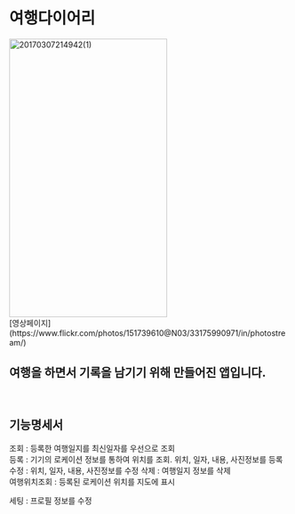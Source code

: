 # 여행다이어리

<img src="https://c1.staticflickr.com/1/705/33175990971_5b89d1d0d9.jpg" width="284" height="500" alt="20170307214942(1)">
<br/>
[영상페이지](https://www.flickr.com/photos/151739610@N03/33175990971/in/photostream/)

## 여행을 하면서 기록을 남기기 위해 만들어진 앱입니다.
<br/>


## 기능명세서
조회 : 등록한 여행일지를 최신일자를 우선으로 조회  
등록 : 기기의 로케이션 정보를 통하여 위치를 조회. 위치, 일자, 내용, 사진정보를 등록  
수정 : 위치, 일자, 내용, 사진정보를 수정
삭제 : 여행일지 정보를 삭제  
여행위치조회 : 등록된 로케이션 위치를 지도에 표시

세팅 : 프로필 정보를 수정
